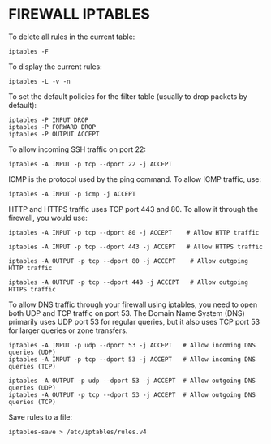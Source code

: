  
# FIREWALL IPTABLES

To delete all rules in the current table:

    iptables -F

To display the current rules:

    iptables -L -v -n

To set the default policies for the filter table (usually to drop packets by default):
    
    iptables -P INPUT DROP
    iptables -P FORWARD DROP
    iptables -P OUTPUT ACCEPT

To allow incoming SSH traffic on port 22:
    
    iptables -A INPUT -p tcp --dport 22 -j ACCEPT


ICMP is the protocol used by the ping command. To allow ICMP traffic, use:

    iptables -A INPUT -p icmp -j ACCEPT

HTTP and HTTPS traffic uses TCP port 443 and 80. To allow it through the firewall, you would use:

    iptables -A INPUT -p tcp --dport 80 -j ACCEPT    # Allow HTTP traffic
    
    iptables -A INPUT -p tcp --dport 443 -j ACCEPT   # Allow HTTPS traffic

    iptables -A OUTPUT -p tcp --dport 80 -j ACCEPT    # Allow outgoing HTTP traffic
    
    iptables -A OUTPUT -p tcp --dport 443 -j ACCEPT   # Allow outgoing HTTPS traffic


To allow DNS traffic through your firewall using iptables, you need to open both UDP and TCP traffic on port 53. The Domain Name System (DNS) primarily uses UDP port 53 for regular queries, but it also uses TCP port 53 for larger queries or zone transfers.

    iptables -A INPUT -p udp --dport 53 -j ACCEPT   # Allow incoming DNS queries (UDP)
    iptables -A INPUT -p tcp --dport 53 -j ACCEPT   # Allow incoming DNS queries (TCP)

    iptables -A OUTPUT -p udp --dport 53 -j ACCEPT  # Allow outgoing DNS queries (UDP)
    iptables -A OUTPUT -p tcp --dport 53 -j ACCEPT  # Allow outgoing DNS queries (TCP)

Save rules to a file:

    iptables-save > /etc/iptables/rules.v4


